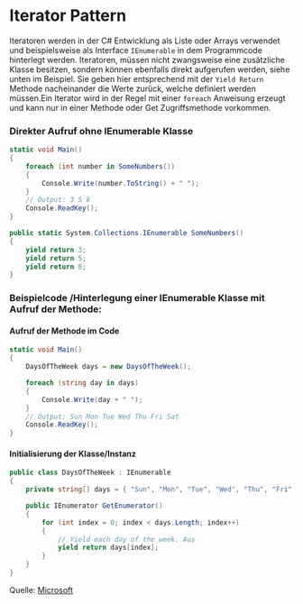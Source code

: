 # Iterator Pattern

Iteratoren werden in der C# Entwicklung als Liste oder Arrays verwendet und beispielsweise als Interface `IEnumerable`
in dem Programmcode hinterlegt werden. Iteratoren, müssen nicht zwangsweise eine zusätzliche Klasse besitzen, sondern können
ebenfalls direkt aufgerufen werden, siehe unten im Beispiel. Sie geben hier entsprechend mit der `Yield Return`
Methode nacheinander die Werte zurück, welche definiert werden müssen.Ein Iterator wird in der Regel mit 
einer `foreach` Anweisung erzeugt und kann nur in einer Methode oder Get Zugriffsmethode vorkommen.

### Direkter Aufruf ohne IEnumerable Klasse
```csharp
static void Main()  
{  
    foreach (int number in SomeNumbers())  
    {  
        Console.Write(number.ToString() + " ");  
    }  
    // Output: 3 5 8  
    Console.ReadKey();  
}  

public static System.Collections.IEnumerable SomeNumbers()  
{  
    yield return 3;  
    yield return 5;  
    yield return 8;  
}  

```

### Beispielcode /Hinterlegung einer IEnumerable Klasse mit Aufruf der Methode:

#### Aufruf der Methode im Code
```csharp
static void Main()  
{  
    DaysOfTheWeek days = new DaysOfTheWeek();  

    foreach (string day in days)  
    {  
        Console.Write(day + " ");  
    }  
    // Output: Sun Mon Tue Wed Thu Fri Sat  
    Console.ReadKey();  
}  
```

#### Initialisierung der Klasse/Instanz
```csharp
public class DaysOfTheWeek : IEnumerable  
{  
    private string[] days = { "Sun", "Mon", "Tue", "Wed", "Thu", "Fri", "Sat" };  

    public IEnumerator GetEnumerator()  
    {  
        for (int index = 0; index < days.Length; index++)  
        {  
            // Yield each day of the week. Aus 
            yield return days[index];  
        }  
    }  
}  
```

Quelle: [Microsoft](https://docs.microsoft.com/de-de/dotnet/csharp/programming-guide/concepts/iterators#BKMK_SimpleIterator)
